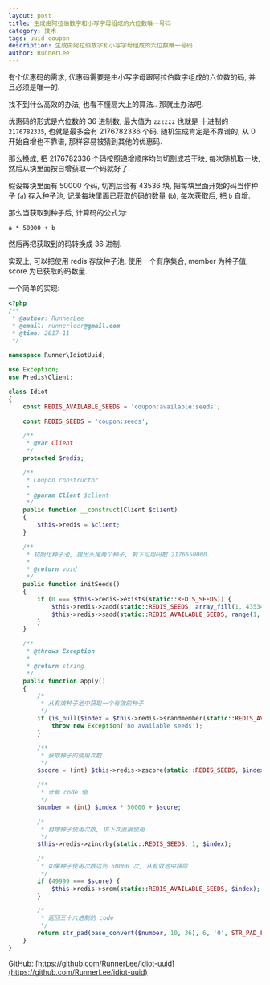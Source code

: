 ```yaml
---
layout: post
title: 生成由阿拉伯数字和小写字母组成的六位数唯一号码
category: 技术
tags: uuid coupon
description: 生成由阿拉伯数字和小写字母组成的六位数唯一号码
author: RunnerLee
---
```


有个优惠码的需求, 优惠码需要是由小写字母跟阿拉伯数字组成的六位数的码, 并且必须是唯一的.

找不到什么高效的办法, 也看不懂高大上的算法.. 那就土办法吧.

优惠码的形式是六位数的 36 进制数, 最大值为 `zzzzzz` 也就是 十进制的 `2176782335`, 也就是最多会有 2176782336 个码. 随机生成肯定是不靠谱的, 从 0 开始自增也不靠谱, 那样容易被猜到其他的优惠码.

那么换成, 把 2176782336 个码按照递增顺序均匀切割成若干块, 每次随机取一块, 然后从块里面按自增获取一个码就好了.

假设每块里面有 50000 个码, 切割后会有 43536 块, 把每块里面开始的码当作种子 (`a`) 存入种子池, 记录每块里面已获取的码的数量 (`b`), 每次获取后, 把 `b` 自增.

那么当获取到种子后, 计算码的公式为:

```
a * 50000 + b
```

然后再把获取到的码转换成 36 进制.

实现上, 可以把使用 redis 存放种子池, 使用一个有序集合, member 为种子值, score 为已获取的码数量.

一个简单的实现:

```php
<?php
/**
 * @author: RunnerLee
 * @email: runnerleer@gmail.com
 * @time: 2017-11
 */

namespace Runner\IdiotUuid;

use Exception;
use Predis\Client;

class Idiot
{
    const REDIS_AVAILABLE_SEEDS = 'coupon:available:seeds';

    const REDIS_SEEDS = 'coupon:seeds';

    /**
     * @var Client
     */
    protected $redis;

    /**
     * Coupon constructor.
     *
     * @param Client $client
     */
    public function __construct(Client $client)
    {
        $this->redis = $client;
    }

    /**
     * 初始化种子池, 提出头尾两个种子, 剩下可用码数 2176650000.
     *
     * @return void
     */
    public function initSeeds()
    {
        if (0 === $this->redis->exists(static::REDIS_SEEDS)) {
            $this->redis->zadd(static::REDIS_SEEDS, array_fill(1, 43534, 0));
            $this->redis->sadd(static::REDIS_AVAILABLE_SEEDS, range(1, 43534));
        }
    }

    /**
     * @throws Exception
     *
     * @return string
     */
    public function apply()
    {
        /*
         * 从有效种子池中获取一个有效的种子
         */
        if (is_null($index = $this->redis->srandmember(static::REDIS_AVAILABLE_SEEDS))) {
            throw new Exception('no available seeds');
        }

        /**
         * 获取种子的使用次数.
         */
        $score = (int) $this->redis->zscore(static::REDIS_SEEDS, $index);

        /**
         * 计算 code 值
         */
        $number = (int) $index * 50000 + $score;

        /*
         * 自增种子使用次数, 供下次直接使用
         */
        $this->redis->zincrby(static::REDIS_SEEDS, 1, $index);

        /*
         * 如果种子使用次数达到 50000 次, 从有效池中移除
         */
        if (49999 === $score) {
            $this->redis->srem(static::REDIS_AVAILABLE_SEEDS, $index);
        }

        /*
         * 返回三十六进制的 code
         */
        return str_pad(base_convert($number, 10, 36), 6, '0', STR_PAD_LEFT);
    }
}
```

GitHub: [https://github.com/RunnerLee/idiot-uuid](https://github.com/RunnerLee/idiot-uuid)